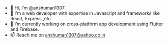 - 👋 Hi, I’m @anshuman1307
- 👀 I'm a web developer with expertise in Javascript and frameworks like React, Express ,etc
- 🌱 I’m currently working on cross-platform app development using Flutter and Firebase.
- 📫 Reach me on anshuman1307@yahoo.co.in 

<!---
anshuman1307/anshuman1307 is a ✨ special ✨ repository because its `README.md` (this file) appears on your GitHub profile.
You can click the Preview link to take a look at your changes.
--->
